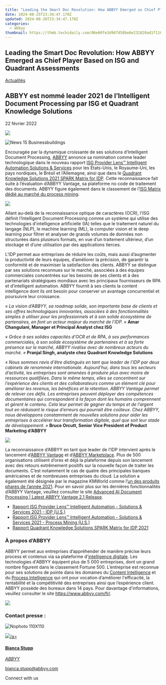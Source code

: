 ```yaml
---
title: "Leading the Smart Doc Revolution: How ABBYY Emerged as Chief Player Based on ISG and Quadrant Assessments"
date: 2024-08-25T23:34:47.170Z
updated: 2024-08-26T23:34:47.170Z
categories:
  - abbyy
thumbnail: https://thmb.techidaily.com/06e60fe3d947d58be6e231820ad1f116434db798e239b52d730db0c4a5927ced.jpg
---
```


## Leading the Smart Doc Revolution: How ABBYY Emerged as Chief Player Based on ISG and Quadrant Assessments

[Actualités](https://tools.techidaily.com/abbyy/products/)

## ABBYY est nommé leader 2021 de l’Intelligent Document Processing par ISG et Quadrant Knowledge Solutions

22 février 2022

![](https://content.abbyy.com/-/media/project/abbyy/abbyy/branchtemplates/shutterstock_1272462163_1296-x-729.jpg?h=729&iar=0&w=1296)

![News 15 Businessbuildings](https://static4.abbyy.com/abbyycommedia/33670/news-15-businessbuildings.jpg) 

Encouragée par la dynamique croissante de ses solutions d’Intelligent Document Processing, [ABBYY](https://tools.techidaily.com/abbyy/products/) annonce sa nomination comme leader technologique dans le nouveau rapport [ISG Provider Lens™ Intelligent Automation Solutions & Services](https://tools.techidaily.com/abbyy/products/) pour les États-Unis, le Royaume-Uni, les pays nordiques, le Brésil et l’Allemagne, ainsi que dans le [Quadrant Knowledge Solutions 2021 SPARK Matrix for IDP](https://tools.techidaily.com/abbyy/products/). Cette reconnaissance fait suite à l’évaluation d’ABBYY Vantage, sa plateforme no code de traitement des documents. ABBYY figure également dans le classement de l’[ISG Matrix dédié au marché du process mining](https://tools.techidaily.com/abbyy/products/).

![](https://static1.abbyy.com/abbyycommedia/35270/qks-idp-spark-matrix-2021.png?width=867&height=488)

Allant au-delà de la reconnaissance optique de caractères (OCR), l'ISG définit l’Intelligent Document Processing comme un système qui utilise des technologies d'intelligence artificielle (IA) telles que le traitement naturel du langage (NLP), le machine learning (ML), la computer vision et le deep learning pour filtrer et analyser de grands volumes de données non structurées dans plusieurs formats, en vue d’un traitement ultérieur, d’un stockage et d’une utilisation par des applications tierces.

L’IDP permet aux entreprises de réduire les coûts, mais aussi d’augmenter la productivité de leurs équipes, d’améliorer la précision, de garantir la conformité et de maximiser la satisfaction des clients. ABBYY se distingue par ses solutions reconnues sur le marché, associées à des équipes commerciales concentrées sur les besoins de ses clients et à des partenariats stratégiques mondiaux avec les principaux fournisseurs de RPA et d’intelligent automation. ABBYY fournit à ses clients la content intelligence dont ils ont besoin pour conserver un avantage concurrentiel et poursuivre leur croissance.

_« La vision d’ABBYY, sa roadmap solide, son importante base de clients et ses offres technologiques innovantes, associées à des fonctionnalités simples à utiliser pour les professionnels et à son solide écosystème de partenaires, en font un acteur majeur du marché de l’IDP. »_ **Amar Changulani, Manager et Principal Analyst chez ISG**

_« Grâce à ses solides capacités d'OCR et de RPA, à ses performances commerciales, à son solide écosystème de partenaires et à sa forte présence sur le marché, ABBYY rivalise avec de nombreux acteurs du marché. »_ **Pranjal Singh, analyste chez Quadrant Knowledge Solutions**

_« Nous sommes ravis d'être distingués en tant que leader de l’IDP par deux cabinets de renommée internationale. Aujourd’hui, dans tous les secteurs d’activité, les entreprises sont amenées à produire plus avec moins de ressources qualifiées. Dans le même temps, elles se concentrent sur l’expérience des clients et des collaborateurs comme un élément clé pour améliorer les revenus, les bénéfices et la rétention. ABBYY Vantage permet de relever ces défis. Les entreprises peuvent déployer des compétences documentaires qui correspondent à la façon dont les humains comprennent et gèrent le contenu. Cela leur permet de gagner du temps et de l’argent tout en réduisant le risque d’erreurs qui pourrait être coûteux. Chez ABBYY, nous développons constamment de nouvelles solutions pour aider les entreprises à accélérer leur transformation digitale, quel que soit leur stade de développement. »_ **Bruce Orcutt, Senior Vice President of Product Marketing d’ABBYY**

**![](https://static1.abbyy.com/abbyycommedia/35269/isg-idp-leader-2021.png)**

La reconnaissance d’ABBYY en tant que leader de l’IDP intervient après le lancement d’[ABBYY Vantage](https://tools.techidaily.com/abbyy/products/) et d’[ABBYY Marketplace](https://tools.techidaily.com/abbyy/products/). Plus de 500 organisations utilisent d’ores et déjà la plateforme depuis son lancement avec des retours extrêmement positifs sur la nouvelle façon de traiter les documents. C’est notamment le cas de quatre des principales banques américaines et de nombreuses entreprises du cloud. La solution a également été désignée par le magazine KMWorld comme l’[un des produits phares de l’année 2021](https://tools.techidaily.com/abbyy/products/). Pour en savoir plus sur les dernières fonctionnalités d’ABBYY Vantage, veuillez consulter le site [Advanced AI Document Processing | Latest ABBYY Vantage 2.1 Release](https://tools.techidaily.com/abbyy/products/).

* [Rapport ISG Provider Lens™ Intelligent Automation - Solutions & Services 2021 - IDP (U.S.)](https://tools.techidaily.com/abbyy/products/)
* [Rapport ISG Provider Lens™ Intelligent Automation - Solutions & Services 2021 - Process Mining (U.S.)](https://tools.techidaily.com/abbyy/products/)
* [Rapport Quadrant Knowledge Solutions SPARK Matrix for IDP 2021](https://tools.techidaily.com/abbyy/products/)

### À propos d’ABBYY

ABBYY permet aux entreprises d’appréhender de manière précise leurs process et contenus via sa plateforme d'[intelligence digitale](https://tools.techidaily.com/abbyy/products/). Les technologies d'ABBYY équipent plus de 5 000 entreprises, dont un grand nombre figurent dans le classement Fortune 500\. L’entreprise est reconnue pour ses solutions de pointe dans les domaines du [Content Intelligence](https://tools.techidaily.com/abbyy/products/) et du [Process Intelligence](https://tools.techidaily.com/abbyy/products/) qui ont pour vocation d’améliorer l'efficacité, la rentabilité et la compétitivité des entreprises ainsi que l’expérience client. ABBYY possède des bureaux dans 14 pays. Pour davantage d'informations, veuillez consulter le site <https://www.abbyy.com/fr/>.

<!-- affiliate ads begin -->
<a href="https://secure.2checkout.com/order/checkout.php?PRODS=35038891&QTY=1&AFFILIATE=108875&CART=1"><img src="https://www.dupinout.com/wp-content/uploads/2021/12/DupInOut-New-Duplicate-Scan-Tab.png" border="0"></a>
<!-- affiliate ads end -->
### Contact presse :

![Nophoto 110X110](https://static4.abbyy.com/abbyycommedia/34370/nophoto-110x110.png)

<!-- affiliate ads begin -->
<a href="https://store.nero.com/order/checkout.php?PRODS=4729507&QTY=1&AFFILIATE=108875&CART=1"><img src="https://www.nero.com/nero-com-wAssets/img/banners/2023/TIU/Nero_TuneItUp_Screen_2.webp" border="0">/a>
<!-- affiliate ads end -->
#### Bianca Stupp

_ABBYY_

[bianca.stupp@abbyy.com](https://tools.techidaily.com/abbyy/products/)

Connect with us

<ins class="adsbygoogle"
     style="display:block"
     data-ad-format="autorelaxed"
     data-ad-client="ca-pub-7571918770474297"
     data-ad-slot="1223367746"></ins>



<ins class="adsbygoogle"
     style="display:block"
     data-ad-client="ca-pub-7571918770474297"
     data-ad-slot="8358498916"
     data-ad-format="auto"
     data-full-width-responsive="true"></ins>


